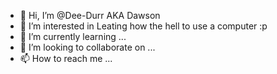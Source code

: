 - 👋 Hi, I’m @Dee-Durr AKA Dawson 
- 👀 I’m interested in Leating how the hell to use a computer :p
- 🌱 I’m currently learning ...
- 💞️ I’m looking to collaborate on ...
- 📫 How to reach me ...

<!---
Dee-Durr/Dee-Durr is a ✨ special ✨ repository because its `README.md` (this file) appears on your GitHub profile.
You can click the Preview link to take a look at your changes.
--->
